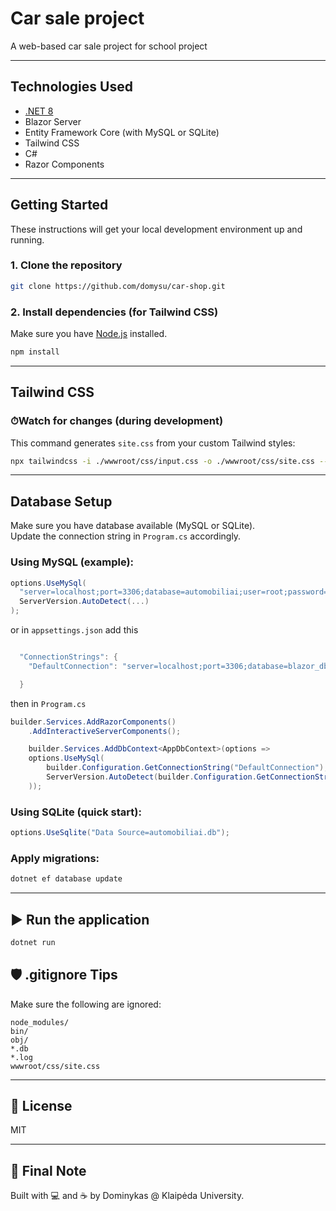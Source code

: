 # Car sale project

A web-based car sale project for school project

---

## Technologies Used

- [.NET 8](https://dotnet.microsoft.com/)
- Blazor Server
- Entity Framework Core (with MySQL or SQLite)
- Tailwind CSS
- C#
- Razor Components

---

##  Getting Started

These instructions will get your local development environment up and running.

### 1. Clone the repository

```bash
git clone https://github.com/domysu/car-shop.git
```

###  2. Install dependencies (for Tailwind CSS)

Make sure you have [Node.js](https://nodejs.org/) installed.

```bash
npm install
```

---

## Tailwind CSS

### ⏱Watch for changes (during development)

This command generates `site.css` from your custom Tailwind styles:

```bash
npx tailwindcss -i ./wwwroot/css/input.css -o ./wwwroot/css/site.css --watch
```

---

##  Database Setup

Make sure you have database available (MySQL or SQLite).  
Update the connection string in `Program.cs` accordingly.

### Using MySQL (example):

```csharp
options.UseMySql(
  "server=localhost;port=3306;database=automobiliai;user=root;password=yourpassword",
  ServerVersion.AutoDetect(...)
);
```
or in `appsettings.json` add this
```csharp

  "ConnectionStrings": {
    "DefaultConnection": "server=localhost;port=3306;database=blazor_db;user=admin;password=slaptas"

  }
```
then in `Program.cs`
```csharp
builder.Services.AddRazorComponents()
    .AddInteractiveServerComponents();

    builder.Services.AddDbContext<AppDbContext>(options =>
    options.UseMySql(
        builder.Configuration.GetConnectionString("DefaultConnection"),
        ServerVersion.AutoDetect(builder.Configuration.GetConnectionString("DefaultConnection"))
    ));
```

### Using SQLite (quick start):

```csharp
options.UseSqlite("Data Source=automobiliai.db");
```

### Apply migrations:

```bash
dotnet ef database update
```

---

## ▶️ Run the application

```bash
dotnet run
```




## 🛡️ .gitignore Tips

Make sure the following are ignored:

```
node_modules/
bin/
obj/
*.db
*.log
wwwroot/css/site.css
```

---

## 📄 License

MIT

---

## 🧙 Final Note

Built with 💻 and ☕ by Dominykas @ Klaipėda University.

